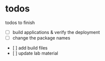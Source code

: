 # todos
todos to finish

- [ ] build applications & verify the deployment
- [ ] change the package names
- [ ] add build files
- [ ] update lab material
